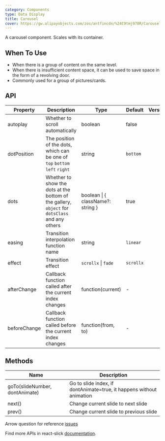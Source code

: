 ```yaml
---
category: Components
type: Data Display
title: Carousel
cover: https://gw.alipayobjects.com/zos/antfincdn/%24C9tmj978R/Carousel.svg
---
```


A carousel component. Scales with its container.

## When To Use

- When there is a group of content on the same level.
- When there is insufficient content space, it can be used to save space in the form of a revolving door.
- Commonly used for a group of pictures/cards.

## API

| Property | Description | Type | Default | Version |
| --- | --- | --- | --- | --- |
| autoplay | Whether to scroll automatically | boolean | false |  |
| dotPosition | The position of the dots, which can be one of `top` `bottom` `left` `right` | string | `bottom` |  |
| dots | Whether to show the dots at the bottom of the gallery, `object` for `dotsClass` and any others | boolean \| { className?: string } | true |  |
| easing | Transition interpolation function name | string | `linear` |  |
| effect | Transition effect | `scrollx` \| `fade` | `scrollx` |  |
| afterChange | Callback function called after the current index changes | function(current) | - |  |
| beforeChange | Callback function called before the current index changes | function(from, to) | - |  |

## Methods

| Name | Description |
| --- | --- |
| goTo(slideNumber, dontAnimate) | Go to slide index, if dontAnimate=true, it happens without animation |
| next() | Change current slide to next slide |
| prev() | Change current slide to previous slide |

Arrow question for reference [issues](https://github.com/ant-design/ant-design/issues/12479)

Find more APIs in react-slick [documentation](https://react-slick.neostack.com/docs/api).

